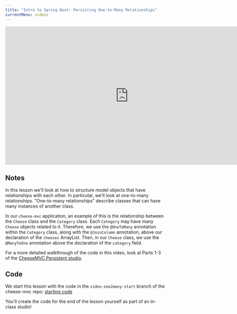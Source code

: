 ```yaml
---
title: "Intro to Spring Boot: Persisting One-to-Many Relationships"
currentMenu: videos
---
```


<div class="youtube-wrapper">
<iframe width="776" height="437" src="https://www.youtube.com/embed/6GnUuh4qNrM" frameborder="0" allowfullscreen></iframe></div>

## Notes

In this lesson we'll look at how to structure model objects that have relationships with each other. In particular, we'll look at one-to-many relationships. "One-to-many relationships" describe classes that can have many instances of another class. 

In our `cheese-mvc` application, an example of this is the relationship between the `Cheese` class and the `Category` class. Each `Category` may have many `Cheese` objects related to it. Therefore, we use the `@OneToMany` annotation within the `Category` class, along with the `@JoinColumn` annotation, above our declaration of the `cheeses` ArrayList. Then, in our `Cheese` class, we use the `@ManyToOne` annotation above the declaration of the `category` field.

For a more detailed walkthrough of the code in this video, look at Parts 1-3 of the [CheeseMVC Persistent studio](http://education.launchcode.org/skills-back-end-java/studios/cheese-mvc-persistent/).

## Code

We start this lesson with the code in the `video-one2many-start` branch of the cheese-mvc repo: [starting code](https://github.com/LaunchCodeEducation/cheese-mvc/tree/video-one2many-start)

You'll create the code for the end of the lesson yourself as part of an in-class studio!
